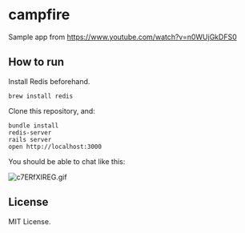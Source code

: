 # campfire
Sample app from https://www.youtube.com/watch?v=n0WUjGkDFS0

## How to run

Install Redis beforehand.

```
brew install redis
```

Clone this repository, and:

```
bundle install
redis-server
rails server
open http://localhost:3000
```

You should be able to chat like this:

![c7ERfXIREG.gif](https://qiita-image-store.s3.amazonaws.com/0/7465/b58e0bc4-eb80-3176-9baf-3009323c4485.gif "c7ERfXIREG.gif")

## License

MIT License.

